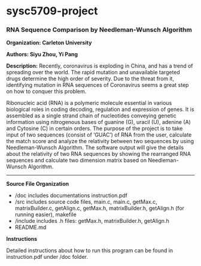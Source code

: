 # sysc5709-project
### RNA Sequence Comparison by Needleman-Wunsch Algorithm ###

**Organization: Carleton University**

**Authors: Siyu Zhou, Yi Pang**

**Description:**
Recently, coronavirus is exploding in China, and has a trend of spreading over the world. The rapid mutation and unavailable targeted drugs determine the high order of severity. Due to the threat from it, identifying mutation in RNA sequences of Coronavirus seems a great step on how to conquer this problem.

Ribonucleic acid (RNA) is a polymeric molecule essential in various biological roles in coding decoding, regulation and expression of genes. It is assembled as a single strand chain of nucleotides conveying genetic information using nitrogenous bases of guanine (G), uracil (U), adenine (A) and Cytosine (C) in certain orders.  The purpose of the project is to take input of two sequences (consist of ‘GUAC’) of RNA from the user, calculate the match score and analyze the relativity between two sequences by using Needleman-Wunsch Algorithm. The software output will give the details about the relativity of two RNA sequences by showing the rearranged RNA sequences and calculate two dimension matrix based on Needleman-Wunsch Algorithm.
****

**Source File Organization**

+ /doc includes documentations instruction.pdf
+ /src includes source code files, main.c, main.c, getMax.c, matrixBuilder.c, getAlign.c, getMax.h, matrixBuilder.h, getAlign.h (for running easier), makefile
+ /include includes .h files: getMax.h, matrixBuilder.h, getAlign.h
+  README.md

**Instructions**

Detailed instructions about how to run this program can be found in instruction.pdf under /doc folder. 